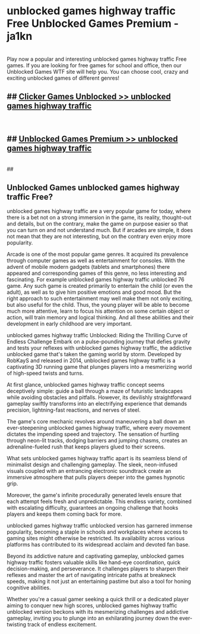 # unblocked games highway traffic Free Unblocked Games Premium - ja1kn <br>
<br>
Play now a popular and interesting unblocked games highway traffic Free games. If you are looking for free games for school and office, then our Unblocked Games WTF site will help you. You can choose cool, crazy and exciting unblocked games of different genres!


## ##  [Clicker Games Unblocked >> unblocked games highway traffic](http://freeplayer.one?title=unblocked_games_highway_traffic&ref=M1)
  <br>

##  ## [Unblocked Games Premium >> unblocked games highway traffic](http://freeplayer.one?title=unblocked_games_highway_traffic&ref=M1)
  <br>
  ##



## Unblocked Games unblocked games highway traffic Free?

unblocked games highway traffic are a very popular game for today, where there is a bet not on a strong immersion in the game, its reality, thought-out and details, but on the contrary, make the game on purpose easier so that you can turn on and not understand much. But if arcades are simple, it does not mean that they are not interesting, but on the contrary even enjoy more popularity.

Arcade is one of the most popular game genres. It acquired its prevalence through computer games as well as entertainment for consoles. With the advent of mobile modern gadgets (tablets and smartphones) there appeared and corresponding games of this genre, no less interesting and fascinating. For example unblocked games highway traffic unblocked 76 game. Any such game is created primarily to entertain the child (or even the adult), as well as to give him positive emotions and good mood. But the right approach to such entertainment may well make them not only exciting, but also useful for the child. Thus, the young player will be able to become much more attentive, learn to focus his attention on some certain object or action, will train memory and logical thinking. And all these abilities and their development in early childhood are very important.

unblocked games highway traffic Unblocked: Riding the Thrilling Curve of Endless Challenge
Embark on a pulse-pounding journey that defies gravity and tests your reflexes with unblocked games highway traffic, the addictive unblocked game that's taken the gaming world by storm. Developed by RobKayS and released in 2014, unblocked games highway traffic is a captivating 3D running game that plunges players into a mesmerizing world of high-speed twists and turns.

At first glance, unblocked games highway traffic concept seems deceptively simple: guide a ball through a maze of futuristic landscapes while avoiding obstacles and pitfalls. However, its devilishly straightforward gameplay swiftly transforms into an electrifying experience that demands precision, lightning-fast reactions, and nerves of steel.

The game's core mechanic revolves around maneuvering a ball down an ever-steepening unblocked games highway traffic, where every movement dictates the impending speed and trajectory. The sensation of hurtling through neon-lit tracks, dodging barriers and jumping chasms, creates an adrenaline-fueled rush that keeps players glued to their screens.

What sets unblocked games highway traffic apart is its seamless blend of minimalist design and challenging gameplay. The sleek, neon-infused visuals coupled with an entrancing electronic soundtrack create an immersive atmosphere that pulls players deeper into the games hypnotic grip.

Moreover, the game's infinite procedurally generated levels ensure that each attempt feels fresh and unpredictable. This endless variety, combined with escalating difficulty, guarantees an ongoing challenge that hooks players and keeps them coming back for more.

unblocked games highway traffic unblocked version has garnered immense popularity, becoming a staple in schools and workplaces where access to gaming sites might otherwise be restricted. Its availability across various platforms has contributed to its widespread acclaim and devoted fan base.

Beyond its addictive nature and captivating gameplay, unblocked games highway traffic fosters valuable skills like hand-eye coordination, quick decision-making, and perseverance. It challenges players to sharpen their reflexes and master the art of navigating intricate paths at breakneck speeds, making it not just an entertaining pastime but also a tool for honing cognitive abilities.

Whether you're a casual gamer seeking a quick thrill or a dedicated player aiming to conquer new high scores, unblocked games highway traffic unblocked version beckons with its mesmerizing challenges and addictive gameplay, inviting you to plunge into an exhilarating journey down the ever-twisting track of endless excitement.